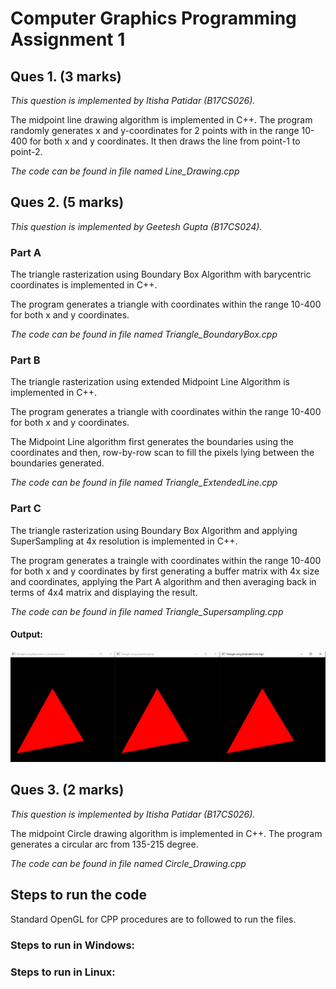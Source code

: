 # Computer Graphics Programming Assignment 1

## Ques 1. (3 marks)

_This question is implemented by Itisha Patidar (B17CS026)._

The midpoint line drawing algorithm is implemented in C++. The program randomly generates x and y-coordinates for 2 points with in the range 10-400 for both x and y coordinates. It then draws the line from point-1 to point-2.

_The code can be found in file named Line_Drawing.cpp_

## Ques 2. (5 marks)

_This question is implemented by Geetesh Gupta (B17CS024)._

### Part A

The triangle rasterization using Boundary Box Algorithm with barycentric coordinates is implemented in C++.

The program generates a triangle with coordinates within the range 10-400 for both x and y coordinates.

_The code can be found in file named Triangle_BoundaryBox.cpp_

### Part B

The triangle rasterization using extended Midpoint Line Algorithm is implemented in C++.

The program generates a triangle with coordinates within the range 10-400 for both x and y coordinates.

The Midpoint Line algorithm first generates the boundaries using the coordinates and then, row-by-row scan to fill the pixels lying between the boundaries generated.

_The code can be found in file named Triangle_ExtendedLine.cpp_

### Part C

The triangle rasterization using Boundary Box Algorithm and applying SuperSampling at 4x resolution is implemented in C++.

The program generates a traingle with coordinates within the range 10-400 for both x and y coordinates by first generating a buffer matrix with 4x size and coordinates, applying the Part A algorithm and then averaging back in terms of 4x4 matrix and displaying the result.

_The code can be found in file named Triangle_Supersampling.cpp_

#### Output:
![Triangle_Output](https://raw.githubusercontent.com/Itisha2987/CG-Programming_assignment1/main/Triangle_Output.jpeg)

## Ques 3. (2 marks)

_This question is implemented by Itisha Patidar (B17CS026)._

The midpoint Circle drawing algorithm is implemented in C++. The program generates a circular arc from 135-215 degree.

_The code can be found in file named Circle_Drawing.cpp_

## Steps to run the code

Standard OpenGL for CPP procedures are to followed to run the files.

### Steps to run in Windows:

### Steps to run in Linux:
